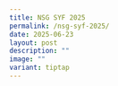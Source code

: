 ```yaml
---
title: NSG SYF 2025
permalink: /nsg-syf-2025/
date: 2025-06-23
layout: post
description: ""
image: ""
variant: tiptap
---
```

